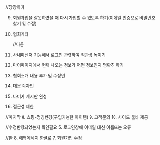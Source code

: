 //당장하기

9. 회원가입을 잘못하였을 때 다시 가입할 수 있도록 하기(이메일 인증으로 비밀번호 찾기 및 수정)
10. 협회계좌

    //다음

11. 사내메신저 기능에서 로그인 관련하여 직관성 높이기
12. 마이페이지에서 현재 나오는 정보가 어떤 정보인지 명확히 하기
13. 협회소개 내용 추가 및 수정인
14. 대문 디자인
15. 나머지 게시판 완성
16. 접근성 제한

//마지막 8. 쇼핑-명칭변경(구입가능한 아이템) 9. 고객문의 10. 사이드 툴바 제공

//수정반영되었는지 확인필요 5. 로그인창에 이메일 대신 이름뜨는 오류

//완 8. 에러메세지 한글로 7. 회원가입 수정
